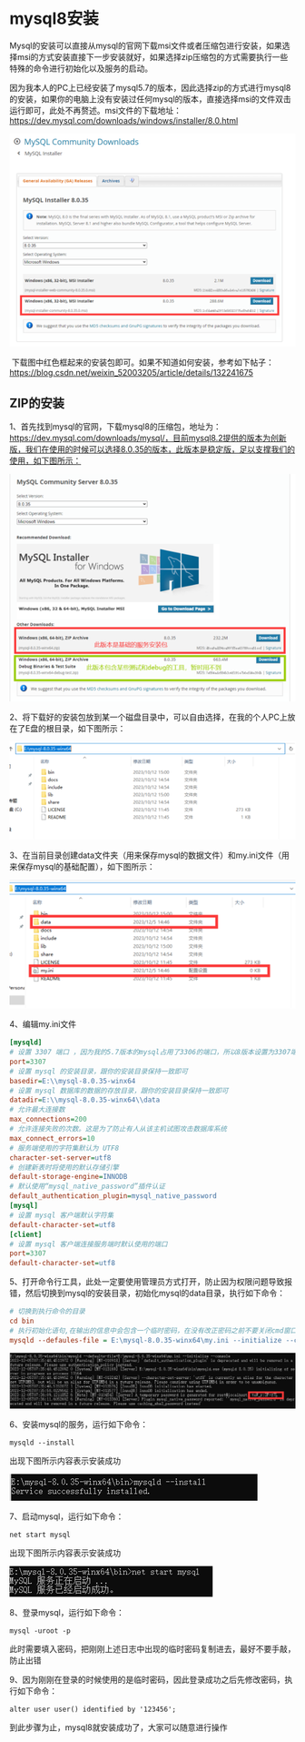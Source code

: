 # mysql8安装

​		Mysql的安装可以直接从mysql的官网下载msi文件或者压缩包进行安装，如果选择msi的方式安装直接下一步安装就好，如果选择zip压缩包的方式需要执行一些特殊的命令进行初始化以及服务的启动。

​		因为我本人的PC上已经安装了mysql5.7的版本，因此选择zip的方式进行mysql8的安装，如果你的电脑上没有安装过任何mysql的版本，直接选择msi的文件双击运行即可，此处不再赘述。msi文件的下载地址：https://dev.mysql.com/downloads/windows/installer/8.0.html

![1701759160587](image\1701759160587.png)

​		下载图中红色框起来的安装包即可。如果不知道如何安装，参考如下帖子：https://blog.csdn.net/weixin_52003205/article/details/132241675

## ZIP的安装

1、首先找到mysql的官网，下载mysql8的压缩包，地址为：https://dev.mysql.com/downloads/mysql/，目前mysql8.2提供的版本为创新版，我们在使用的时候可以选择8.0.35的版本，此版本是稳定版，足以支撑我们的使用，如下图所示：

![1701759384198](image\1701759384198.png)

2、将下载好的安装包放到某一个磁盘目录中，可以自由选择，在我的个人PC上放在了E盘的根目录，如下图所示：

![1701759414381](image\1701759414381.png)

3、在当前目录创建data文件夹（用来保存mysql的数据文件）和my.ini文件（用来保存mysql的基础配置），如下图所示：

![1701759436368](image\1701759436368.png)

4、编辑my.ini文件

```ini
[mysqld] 
# 设置 3307 端口 ，因为我的5.7版本的mysql占用了3306的端口，所以8版本设置为3307端口
port=3307
# 设置 mysql 的安装目录，跟你的安装目录保持一致即可
basedir=E:\\mysql-8.0.35-winx64
# 设置 mysql 数据库的数据的存放目录，跟你的安装目录保持一致即可
datadir=E:\\mysql-8.0.35-winx64\\data
# 允许最大连接数 
max_connections=200 
# 允许连接失败的次数。这是为了防止有人从该主机试图攻击数据库系统 
max_connect_errors=10 
# 服务端使用的字符集默认为 UTF8 
character-set-server=utf8
# 创建新表时将使用的默认存储引擎 
default-storage-engine=INNODB 
# 默认使用“mysql_native_password”插件认证 
default_authentication_plugin=mysql_native_password 
[mysql] 
# 设置 mysql 客户端默认字符集 
default-character-set=utf8 
[client] 
# 设置 mysql 客户端连接服务端时默认使用的端口 
port=3307
default-character-set=utf8
```

5、打开命令行工具，此处一定要使用管理员方式打开，防止因为权限问题导致报错，然后切换到mysql的安装目录，初始化mysql的data目录，执行如下命令：

```ini
# 切换到执行命令的目录
cd bin
# 执行初始化语句,在输出的信息中会包含一个临时密码，在没有改正密码之前不要关闭cmd窗口，同时可以在data目录中可以看到生成一些数据文件
mysqld --defaules-file = E:\mysql-8.0.35-winx64\my.ini --initialize --console
```

![1701762419649](image\1701762419649.png)

6、安装mysql的服务，运行如下命令：

```
mysqld --install
```

出现下图所示内容表示安装成功

![1701763071188](image\1701763071188.png)

7、启动mysql，运行如下命令：

```
net start mysql
```

出现下图所示内容表示安装成功

![1701763113252](image\1701763113252.png)

8、登录mysql，运行如下命令：

```
mysql -uroot -p
```

此时需要填入密码，把刚刚上述日志中出现的临时密码复制进去，最好不要手敲，防止出错

9、因为刚刚在登录的时候使用的是临时密码，因此登录成功之后先修改密码，执行如下命令：

```
alter user user() identified by '123456';
```

到此步骤为止，mysql8就安装成功了，大家可以随意进行操作